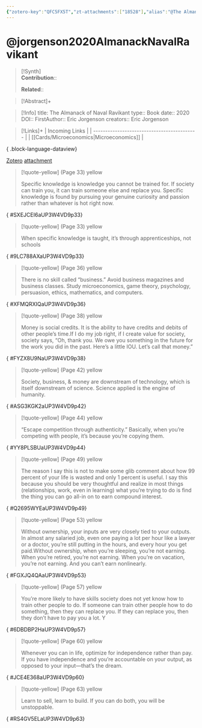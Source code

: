 ```yaml
---
{"zotero-key":"QFC5FX5T","zt-attachments":["18528"],"alias":"@The Almanack, @The Almanack of Naval Ravikant","keywords":[],"FirstAuthor":"[[ Eric Jorgenson]]","tags":["source/book"],"dg-publish":true,"permalink":"/sources/jorgenson2020-almanack-naval-ravikant/","dgPassFrontmatter":true}
---
```


# @jorgenson2020AlmanackNavalRavikant

>[!Synth]  
>**Contribution**::  
>  
>**Related**:: 
>  

> [!Abstract]+
> 

> [!Info]
> title: The Almanack of Naval Ravikant
> type:: Book
> date:: 2020
> DOI:: 
> FirstAuthor:: Eric Jorgenson
> creators:: Eric Jorgenson

> [!Links]+
>  | Incoming Links                              |
> | ------------------------------------------- |
> | [[Cards/Microeconomics\|Microeconomics]] |
> 
{ .block-language-dataview}


[Zotero](zotero://select/library/items/QFC5FX5T) [attachment](<file:///Users/nathanmaxwell/Zotero/storage/UP3W4VD9/Jorgenson%20-%202020%20-%20The%20Almanack%20of%20Naval%20Ravikant.pdf>)

> [!quote-yellow] (Page 33) yellow
> 
> Specific knowledge is knowledge you cannot be trained for. If society can train you, it can train someone else and replace you. Specific knowledge is found by pursuing your genuine curiosity and passion rather than whatever is hot right now.
>
{ #SXEJCEI6aUP3W4VD9p33}


> [!quote-yellow] (Page 33) yellow
> 
> When specific knowledge is taught, it’s through apprenticeships, not schools
>
{ #9LC788AXaUP3W4VD9p33}


> [!quote-yellow] (Page 36) yellow
> 
> There is no skill called “business.” Avoid business magazines and business classes. Study microeconomics, game theory, psychology, persuasion, ethics, mathematics, and computers.
>
{ #XFMQRXIQaUP3W4VD9p36}


> [!quote-yellow] (Page 38) yellow
> 
> Money is social credits. It is the ability to have credits and debits of other people’s time.If I do my job right, if I create value for society, society says, “Oh, thank you. We owe you something in the future for the work you did in the past. Here’s a little IOU. Let’s call that money.”
>
{ #FYZX8U9NaUP3W4VD9p38}


> [!quote-yellow] (Page 42) yellow
> 
> Society, business, & money are downstream of technology, which is itself downstream of science. Science applied is the engine of humanity.
>
{ #ASG3KGK2aUP3W4VD9p42}


> [!quote-yellow] (Page 44) yellow
> 
> “Escape competition through authenticity.” Basically, when you’re competing with people, it’s because you’re copying them.
>
{ #YY8PLSBUaUP3W4VD9p44}


> [!quote-yellow] (Page 49) yellow
> 
> The reason I say this is not to make some glib comment about how 99 percent of your life is wasted and only 1 percent is useful. I say this because you should be very thoughtful and realize in most things (relationships, work, even in learning) what you’re trying to do is find the thing you can go all-in on to earn compound interest.
>
{ #Q2695WYEaUP3W4VD9p49}


> [!quote-yellow] (Page 53) yellow
> 
> Without ownership, your inputs are very closely tied to your outputs. In almost any salaried job, even one paying a lot per hour like a lawyer or a doctor, you’re still putting in the hours, and every hour you get paid.Without ownership, when you’re sleeping, you’re not earning. When you’re retired, you’re not earning. When you’re on vacation, you’re not earning. And you can’t earn nonlinearly.
>
{ #FGXJQ4QAaUP3W4VD9p53}


> [!quote-yellow] (Page 57) yellow
> 
> You’re more likely to have skills society does not yet know how to train other people to do. If someone can train other people how to do something, then they can replace you. If they can replace you, then they don’t have to pay you a lot. Y
>
{ #6DBDBP2HaUP3W4VD9p57}


> [!quote-yellow] (Page 60) yellow
> 
> Whenever you can in life, optimize for independence rather than pay. If you have independence and you’re accountable on your output, as opposed to your input—that’s the dream.
>
{ #JCE4E368aUP3W4VD9p60}


> [!quote-yellow] (Page 63) yellow
> 
> Learn to sell, learn to build. If you can do both, you will be unstoppable.
>
{ #RS4GV5ELaUP3W4VD9p63}

